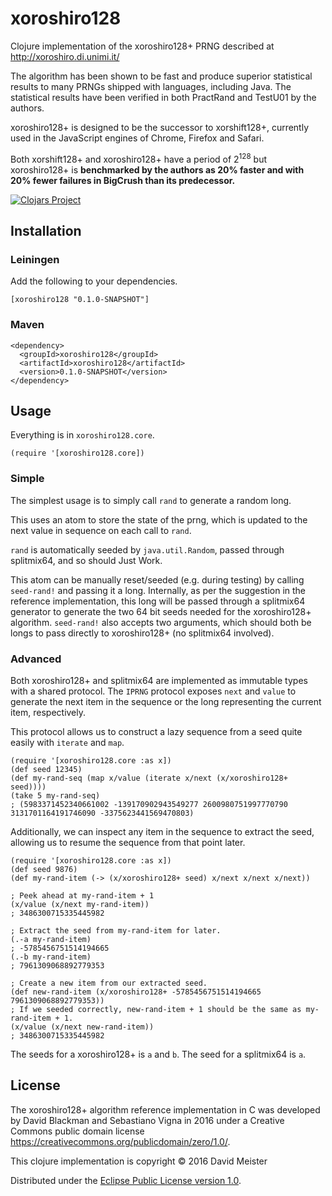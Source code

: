 # xoroshiro128

Clojure implementation of the xoroshiro128+ PRNG described at http://xoroshiro.di.unimi.it/

The algorithm has been shown to be fast and produce superior statistical results to many PRNGs shipped with languages, including Java. The statistical results have been verified in both PractRand and TestU01 by the authors.

xoroshiro128+ is designed to be the successor to xorshift128+, currently used in the JavaScript engines of Chrome, Firefox and Safari.

Both xorshift128+ and xoroshiro128+ have a period of 2<sup>128</sup> but xoroshiro128+ is **benchmarked by the authors as 20% faster and with 20% fewer failures in BigCrush than its predecessor.**

[![Clojars Project](https://img.shields.io/clojars/v/xoroshiro128.svg)](https://clojars.org/xoroshiro128)

## Installation

### Leiningen

Add the following to your dependencies.

`[xoroshiro128 "0.1.0-SNAPSHOT"]`

### Maven

````
<dependency>
  <groupId>xoroshiro128</groupId>
  <artifactId>xoroshiro128</artifactId>
  <version>0.1.0-SNAPSHOT</version>
</dependency>
````
## Usage

Everything is in `xoroshiro128.core`.

`(require '[xoroshiro128.core])`

### Simple

The simplest usage is to simply call `rand` to generate a random long.

This uses an atom to store the state of the prng, which is updated to the next value in sequence on each call to `rand`.

`rand` is automatically seeded by `java.util.Random`, passed through splitmix64, and so should Just Work.

This atom can be manually reset/seeded (e.g. during testing) by calling `seed-rand!` and passing it a long. Internally, as per the suggestion in the reference implementation, this long will be passed through a splitmix64 generator to generate the two 64 bit seeds needed for the xoroshiro128+ algorithm. `seed-rand!` also accepts two arguments, which should both be longs to pass directly to xoroshiro128+ (no splitmix64 involved).

### Advanced

Both xoroshiro128+ and splitmix64 are implemented as immutable types with a shared protocol. The `IPRNG` protocol exposes `next` and `value` to generate the next item in the sequence or the long representing the current item, respectively.

This protocol allows us to construct a lazy sequence from a seed quite easily with `iterate` and `map`.

````
(require '[xoroshiro128.core :as x])
(def seed 12345)
(def my-rand-seq (map x/value (iterate x/next (x/xoroshiro128+ seed))))
(take 5 my-rand-seq)
; (5983371452340661002 -139170902943549277 2600980751997770790 3131701164191746090 -3375623441569470803)
````

Additionally, we can inspect any item in the sequence to extract the seed, allowing us to resume the sequence from that point later.

````
(require '[xoroshiro128.core :as x])
(def seed 9876)
(def my-rand-item (-> (x/xoroshiro128+ seed) x/next x/next x/next))

; Peek ahead at my-rand-item + 1
(x/value (x/next my-rand-item))
; 3486300715335445982

; Extract the seed from my-rand-item for later.
(.-a my-rand-item)
; -5785456751514194665
(.-b my-rand-item)
; 7961309068892779353

; Create a new item from our extracted seed.
(def new-rand-item (x/xoroshiro128+ -5785456751514194665 7961309068892779353))
; If we seeded correctly, new-rand-item + 1 should be the same as my-rand-item + 1.
(x/value (x/next new-rand-item))
; 3486300715335445982
````

The seeds for a xoroshiro128+ is `a` and `b`. The seed for a splitmix64 is `a`.

## License

The xoroshiro128+ algorithm reference implementation in C was developed by David Blackman and Sebastiano Vigna in 2016 under a Creative Commons public domain license https://creativecommons.org/publicdomain/zero/1.0/.

This clojure implementation is copyright © 2016 David Meister

Distributed under the [Eclipse Public License version 1.0](http://www.eclipse.org/legal/epl-v10.html).
